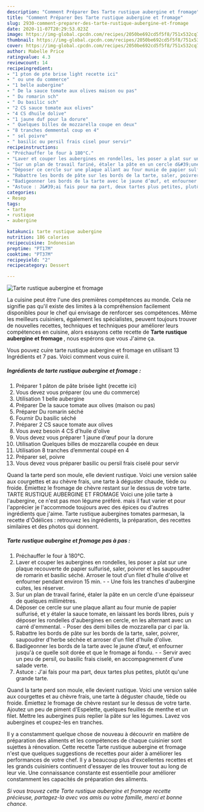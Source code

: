 ```yaml
---
description: "Comment Préparer Des Tarte rustique aubergine et fromage"
title: "Comment Préparer Des Tarte rustique aubergine et fromage"
slug: 2930-comment-preparer-des-tarte-rustique-aubergine-et-fromage
date: 2020-11-07T20:29:53.023Z
image: https://img-global.cpcdn.com/recipes/2050be692cd5f5f8/751x532cq70/tarte-rustique-aubergine-et-fromage-photo-principale-de-la-recette.jpg
thumbnail: https://img-global.cpcdn.com/recipes/2050be692cd5f5f8/751x532cq70/tarte-rustique-aubergine-et-fromage-photo-principale-de-la-recette.jpg
cover: https://img-global.cpcdn.com/recipes/2050be692cd5f5f8/751x532cq70/tarte-rustique-aubergine-et-fromage-photo-principale-de-la-recette.jpg
author: Mabelle Price
ratingvalue: 4.3
reviewcount: 14
recipeingredient:
- "1 pton de pte brise light recette ici"
- " ou une du commerce"
- "1 belle aubergine"
- " De la sauce tomate aux olives maison ou pas"
- " Du romarin sch"
- " Du basilic sch"
- "2 CS sauce tomate aux olives"
- "4 CS dhuile dolive"
- "1 jaune duf pour la dorure"
- " Quelques billes de mozzarella coupe en deux"
- "8 tranches demmental coup en 4"
- " sel poivre"
- " basilic ou persil frais cisel pour servir"
recipeinstructions:
- "Préchauffer le four à 180°C."
- "Laver et couper les aubergines en rondelles, les poser a plat sur une plaque recouverte de papier sulfurisé, saler, poivrer et les saupoudrer de romarin et basilic séché. Arroser le tout d&#39;un filet d&#39;huile d&#39;olive et enfourner pendant environ 15 min.  Une fois les tranches d&#39;aubergine cuites, les réserver."
- "Sur un plan de travail fariné, étaler la pâte en un cercle d&#39;une épaisseur de quelques millimètres."
- "Déposer ce cercle sur une plaque allant au four munie de papier sulfurisé, et y étaler la sauce tomate, en laissant les bords libres, puis y déposer les rondelles d&#39;aubergines en cercle, en les alternant avec un carré d&#39;emmental.  Poser des demi billes de mozzarella par ci par là."
- "Rabattre les bords de pâte sur les bords de la tarte, saler, poivrer, saupoudrer d&#39;herbe séchée et arroser d&#39;un filet d&#39;huile d&#39;olive."
- "Badigeonner les bords de la tarte avec le jaune d’œuf, et enfourner jusqu&#39;à ce quelle soit dorée et que le fromage ai fondu.  Servir avec un peu de persil, ou basilic frais ciselé, en accompagnement d&#39;une salade verte."
- "Astuce : J&#39;ai fais pour ma part, deux tartes plus petites, plutôt qu&#39;une grande tarte."
categories:
- Resep
tags:
- tarte
- rustique
- aubergine

katakunci: tarte rustique aubergine 
nutrition: 186 calories
recipecuisine: Indonesian
preptime: "PT17M"
cooktime: "PT37M"
recipeyield: "2"
recipecategory: Dessert

---
```



![Tarte rustique aubergine et fromage](https://img-global.cpcdn.com/recipes/2050be692cd5f5f8/751x532cq70/tarte-rustique-aubergine-et-fromage-photo-principale-de-la-recette.jpg)

La cuisine peut être l'une des premières compétences au monde. Cela ne signifie pas qu'il existe des limites à la compréhension facilement disponibles pour le chef qui envisage de renforcer ses compétences. Même les meilleurs cuisiniers, également les spécialistes, peuvent toujours trouver de nouvelles recettes, techniques et techniques pour améliorer leurs compétences en cuisine, alors essayons cette recette de <strong> Tarte rustique aubergine et fromage </strong>, nous espérons que vous J'aime ça.

<!--inarticleads1-->

Vous pouvez cuire tarte rustique aubergine et fromage en utilisant 13 Ingrédients et 7 pas. Voici comment vous cuire il.

##### Ingrédients de tarte rustique aubergine et fromage :

1. Préparer 1 pâton de pâte brisée light (recette ici)
1. Vous devez vous préparer  (ou une du commerce)
1. Utilisation 1 belle aubergine
1. Préparer  De la sauce tomate aux olives (maison ou pas)
1. Préparer  Du romarin séché
1. Fournir  Du basilic séché
1. Préparer 2 CS sauce tomate aux olives
1. Vous avez besoin 4 CS d&#39;huile d&#39;olive
1. Vous devez vous préparer 1 jaune d’œuf pour la dorure
1. Utilisation  Quelques billes de mozzarella coupée en deux
1. Utilisation 8 tranches d’emmental coupé en 4
1. Préparer  sel, poivre
1. Vous devez vous préparer  basilic ou persil frais ciselé pour servir


Quand la tarte perd son moule, elle devient rustique. Voici une version salée aux courgettes et au chèvre frais, une tarte à déguster chaude, tiède ou froide. Émiettez le fromage de chèvre restant sur le dessus de votre tarte. TARTE RUSTIQUE AUBERGINE ET FROMAGE Voici une jolie tarte à l&#39;aubergine, ce n&#39;est pas mon légume préféré. mais il faut varier et pour l&#39;apprécier je l&#39;accommode toujours avec des épices ou d&#39;autres ingrédients que j&#39;aime. Tarte rustique aubergines tomates parmesan, la recette d&#39;Ôdélices : retrouvez les ingrédients, la préparation, des recettes similaires et des photos qui donnent. 

<!--inarticleads2-->

##### Tarte rustique aubergine et fromage pas à pas :

1. Préchauffer le four à 180°C.
1. Laver et couper les aubergines en rondelles, les poser a plat sur une plaque recouverte de papier sulfurisé, saler, poivrer et les saupoudrer de romarin et basilic séché. Arroser le tout d&#39;un filet d&#39;huile d&#39;olive et enfourner pendant environ 15 min. -  - Une fois les tranches d&#39;aubergine cuites, les réserver.
1. Sur un plan de travail fariné, étaler la pâte en un cercle d&#39;une épaisseur de quelques millimètres.
1. Déposer ce cercle sur une plaque allant au four munie de papier sulfurisé, et y étaler la sauce tomate, en laissant les bords libres, puis y déposer les rondelles d&#39;aubergines en cercle, en les alternant avec un carré d&#39;emmental.  - Poser des demi billes de mozzarella par ci par là.
1. Rabattre les bords de pâte sur les bords de la tarte, saler, poivrer, saupoudrer d&#39;herbe séchée et arroser d&#39;un filet d&#39;huile d&#39;olive.
1. Badigeonner les bords de la tarte avec le jaune d’œuf, et enfourner jusqu&#39;à ce quelle soit dorée et que le fromage ai fondu. -  - Servir avec un peu de persil, ou basilic frais ciselé, en accompagnement d&#39;une salade verte.
1. Astuce : J&#39;ai fais pour ma part, deux tartes plus petites, plutôt qu&#39;une grande tarte.


Quand la tarte perd son moule, elle devient rustique. Voici une version salée aux courgettes et au chèvre frais, une tarte à déguster chaude, tiède ou froide. Émiettez le fromage de chèvre restant sur le dessus de votre tarte. Ajoutez un peu de piment d&#39;Espelette, quelques feuilles de menthe et un filet. Mettre les aubergines puis replier la pâte sur les légumes. Lavez vos aubergines et coupez-les en tranches. 

<!--inarticleads1-->

<p>
Il y a constamment quelque chose de nouveau à découvrir en matière de préparation des aliments et les compétences de chaque cuisinier sont sujettes à rénovation. Cette recette Tarte rustique aubergine et fromage n'est que quelques suggestions de recettes pour aider à améliorer les performances de votre chef. Il y a beaucoup plus d'excellentes recettes et les grands cuisiniers continuent d'essayer de les trouver tout au long de leur vie. Une connaissance constante est essentielle pour améliorer constamment les capacités de préparation des aliments.
</p>

<p>
<i>Si vous trouvez cette Tarte rustique aubergine et fromage recette précieuse, partagez-la avec vos amis ou votre famille, merci et bonne chance.</i>
</p>
